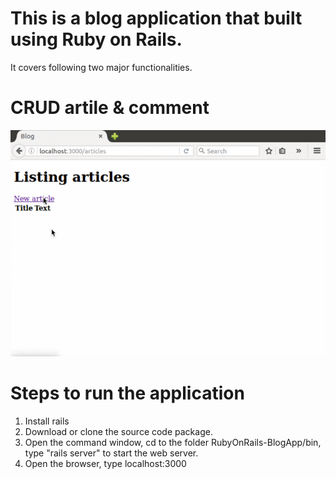 # This is a blog application that built using Ruby on Rails.

It covers following two major functionalities.

# CRUD artile &  comment

![Aaron Swartz](https://github.com/elva329/RubyOnRails-BlogApp/raw/master/demo%20of%20ruby%20on%20rails%20app.gif)

# Steps to run the application

1. Install rails
2. Download or clone the source code package.
3. Open the command window, cd to the folder RubyOnRails-BlogApp/bin, type "rails server" to start the web server.
4. Open the browser, type localhost:3000


